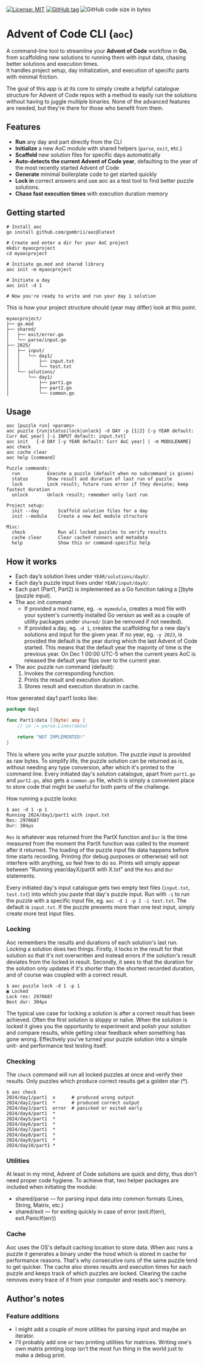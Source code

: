 [![License: MIT](https://img.shields.io/badge/License-MIT-yellow.svg)](LICENSE)
[![GitHub tag](https://img.shields.io/github/v/tag/gombrii/aoc)](https://github.com/gombrii/aoc/tags)
![GitHub code size in bytes](https://img.shields.io/github/languages/code-size/gombrii/aoc)


# Advent of Code CLI (`aoc`)

A command-line tool to streamline your **Advent of Code** workflow in **Go**, from scaffolding new solutions to running them with input data, chasing better solutions and execution times.  
It handles project setup, day initialization, and execution of specific parts with minimal friction. 

The goal of this app is at its core to simply create a helpful catalogue structure for Advent of Code repos with a method to easily run the solutions without having to juggle multiple binaries. None of the advanced features are needed, but they're there for those who benefit from them.

## Features

- **Run** any day and part directly from the CLI
- **Initialize** a new AoC module with shared helpers (`parse`, `exit`, etc.)
- **Scaffold** new solution files for specific days automatically
- **Auto-detects the current Advent of Code year**, defaulting to the year of the most recently started Advent of Code
- **Generate** minimal boilerplate code to get started quickly
- **Lock in** correct answers and use aoc as a test tool to find better puzzle solutions.
- **Chase fast execution times** with execution duration memory

## Getting started

```shell
# Install aoc
go install github.com/gombrii/aoc@latest

# Create and enter a dir for your AoC project
mkdir myaocproject
cd myaocproject

# Initiate go.mod and shared library
aoc init -m myaocproject

# Initiate a day
aoc init -d 1

# Now you're ready to write and run your day 1 solution
```

This is how your project structure should (year may differ) look at this point.

```
myaocproject/
├── go.mod
├── shared/
│   ├── exit/error.go
│   └── parse/input.go
├── 2025/
│   ├── input/
│   │   └── day1/
│   │       ├── input.txt
│   │       └── test.txt
│   └── solutions/
│       └── day1/
│           ├── part1.go
│           ├── part2.go
│           └── common.go
```
## Usage
```
aoc [puzzle run] <params>
aoc puzzle {run|status|lock|unlock} -d DAY -p {1|2} [-y YEAR default: Curr AoC year] [-i INPUT default: input.txt]
aoc init   {-d DAY [-y YEAR default: Curr AoC year] | -m MODULENAME}
aoc check 
aoc cache clear
aoc help [command]

Puzzle commands:
  run          Execute a puzzle (default when no subcommand is given)
  status       Show result and duration of last run of puzzle
  lock         Lock result; future runs error if they deviate; keep fastest duration
  unlock       Unlock result; remember only last run

Project setup:
  init --day       Scaffold solution files for a day
  init --module    Create a new AoC module structure

Misc:
  check            Run all locked puzzles to verify results
  cache clear      Clear cached runners and metadata
  help             Show this or command-specific help
```

## How it works
- Each day’s solution lives under `YEAR/solutions/dayX/`.
- Each day’s puzzle input lives under `YEAR/input/dayX/`.
- Each part (Part1, Part2) is implemented as a Go function taking a []byte (puzzle input).
- The aoc init command:
    - If provided a mod name, eg. `-m mymodule`, creates a mod file with your system's currently installed Go version as well as a couple of utility packages under `shared/` (can be removed if not needed).
    - If provided a day, eg. `-d 1`, creates the scaffolding for a new day's solutions and input for the given year. If no year, eg. `-y 2023`, is provided the default is the year during which the last Advent of Code started. This means that the default year the majority of time is the previous year. On Dec 1 00:00 UTC-5 when the current years AoC is released the default year flips over to the current year.
- The aoc puzzle run command (default):
    1. Invokes the corresponding function.
    1. Prints the result and execution duration.
    1. Stores result and execution duration in cache.

How generated day1 part1 looks like:
```go
package day1

func Part1(data []byte) any {
	// in := parse.Lines(data)

	return "NOT IMPLEMENTED!"
}
```

This is where you write your puzzle solution. The puzzle input is provided as raw bytes. To simplify life, the puzzle solution can be returned as is, without needing any type conversion, after which it's printed to the command line. Every initiated day's solution catalogue, apart from `part1.go` and `part2.go`, also gets a `common.go` file, which is simply a convenient place to store code that might be useful for both parts of the challenge.

How running a puzzle looks:
```shell
$ aoc -d 1 -p 1
Running 2024/day1/part1 with input.txt
Res: 2970687
Dur: 304µs
```

`Res` is whatever was returned from the PartX function and `Dur` is the time measured from the moment the PartX function was called to the moment after it returned. The loading of the puzzle input file data happens before time starts recording. Printing (for debug purposes or otherwise) will not interfere with anything, so feel free to do so. Prints will simply appear between "Running year/dayX/partX with X.txt" and the `Res` and `Dur` statements.

Every initiated day's input catalogue gets two empty text files (`input.txt`, `test.txt`) into which you paste that day's puzzle input. Run with `-i` to run the puzzle with a specific input file, eg. `aoc -d 1 -p 2 -i test.txt`. The default is `input.txt`. If the puzzle presents more than one test input, simply create more test input files.

### Locking
Aoc remembers the results and durations of each solution's last run. Locking a solution does two things. Firstly, it locks in the result for that solution so that it's not overwritten and instead errors if the solution's result deviates from the locked in result. Secondly, it sees to that the duration for the solution only updates if it's shorter than the shortest recorded duration, and of course was coupled with a correct result.

```shell
$ aoc puzzle lock -d 1 -p 1
▣ Locked
Lock res: 2970687
Best dur: 304µs
```

The typical use case for locking a solution is after a correct result has been achieved. Often the first solution is sloppy or naïve. When the solution is locked it gives you the opportunity to experiment and polish your solution and compare results, while getting clear feedback when something has gone wrong. Effectively you've turned your puzzle solution into a simple unit- and performance test testing itself. 

### Checking
The `check` command will run all locked puzzles at once and verify their results. Only puzzles which produce correct results get a golden star (*).

```shell
$ aoc check
2024/day1/part1  x      # produced wrong output
2024/day2/part1  *      # produced correct output
2024/day3/part1  error  # panicked or exited early
2024/day4/part1  *
2024/day5/part1  *
2024/day6/part1  *
2024/day7/part1  *
2024/day8/part1  *
2024/day9/part1  *
2024/day10/part1 *
```

### Utilities
At least in my mind, Advent of Code solutions are quick and dirty, thus don't need proper code hygiene. To achieve that, two helper packages are included when initiating the module:
- shared/parse — for parsing input data into common formats (Lines, String, Matrix, etc.)
- shared/exit — for exiting quickly in case of error (exit.If(err), exit.PanicIf(err))

### Cache
Aoc uses the OS's default caching location to store data. When aoc runs a puzzle it generates a binary under the hood which is stored in cache for performance reasons. That's why consecutive runs of the same puzzle tend to get quicker. The cache also stores results and execution times for each puzzle and keeps track of which puzzles are locked. Clearing the cache removes every trace of it from your computer and resets aoc's memory. 

## Author's notes
### Feature additions
- I might add a couple of more utilities for parsing input and maybe an iterator.
- I'll probably add one or two printing utilities for matrices. Writing one's own matrix printing loop isn't the most fun thing in the world just to make a debug print.
